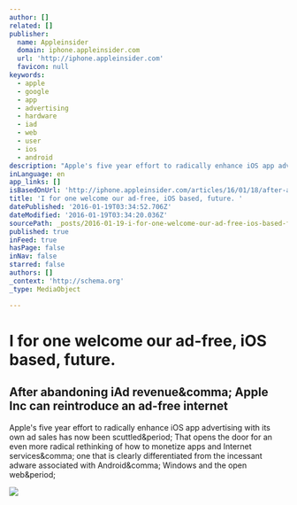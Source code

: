```yaml
---
author: []
related: []
publisher:
  name: Appleinsider
  domain: iphone.appleinsider.com
  url: 'http://iphone.appleinsider.com'
  favicon: null
keywords:
  - apple
  - google
  - app
  - advertising
  - hardware
  - iad
  - web
  - user
  - ios
  - android
description: "Apple's five year effort to radically enhance iOS app advertising with its own ad sales has now been scuttled. That opens the door for an even more radical rethinking of how to monetize apps and Internet services, one that is clearly differentiated from the incessant adware associated with Android, Windows and the open web."
inLanguage: en
app_links: []
isBasedOnUrl: 'http://iphone.appleinsider.com/articles/16/01/18/after-abandoning-iad-revenue-apple-can-reintroduce-an-ad-free-internet-'
title: 'I for one welcome our ad-free, iOS based, future. '
datePublished: '2016-01-19T03:34:52.706Z'
dateModified: '2016-01-19T03:34:20.036Z'
sourcePath: _posts/2016-01-19-i-for-one-welcome-our-ad-free-ios-based-future.md
published: true
inFeed: true
hasPage: false
inNav: false
starred: false
authors: []
_context: 'http://schema.org'
_type: MediaObject

---
```

# I for one welcome our ad-free, iOS based, future. 

<article style=""><h1>After abandoning iAd revenue&amp;comma; Apple Inc can reintroduce an ad-free internet</h1><p>Apple's five year effort to radically enhance iOS app advertising with its own ad sales has now been scuttled&amp;period; That opens the door for an even more radical rethinking of how to monetize apps and Internet services&amp;comma; one that is clearly differentiated from the incessant adware associated with Android&amp;comma; Windows and the open web&amp;period;</p><img src="http://images.appleinsider.com/slvswin7-part1-3.jpg" /></article>